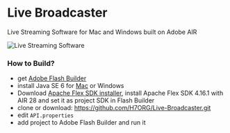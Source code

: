 # Live Broadcaster
Live Streaming Software for Mac and Windows built on Adobe AIR

![Live Streaming Software](https://app.h7.org/cameleon/image/software/open-source_live-streaming-software.jpg "Live Broadcaster Software")

### How to Build? ###
- get [Adobe Flash Builder](https://helpx.adobe.com/creative-cloud/kb/creative-cloud-apps-download.html)
- install Java SE 6 for [Mac](https://support.apple.com/kb/DL1572?locale=en_US) or Windows
- Download [Apache Flex SDK installer](http://flex.apache.org/installer.html), install Apache Flex SDK 4.16.1 with AIR 28 and set it as project SDK in Flash Builder
- clone or download: https://github.com/H7ORG/Live-Broadcaster.git
- edit `API.properties`
- add project to Adobe Flash Builder and run it
